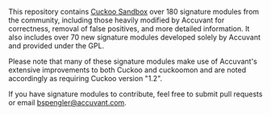This repository contains [Cuckoo Sandbox](http://www.cuckoosandbox.org) over 180 signature modules from the community, including
those heavily modified by Accuvant for correctness, removal of false positives,
and more detailed information.  It also includes over 70 new signature modules
developed solely by Accuvant and provided under the GPL.

Please note that many of these signature modules make use of Accuvant's extensive
improvements to both Cuckoo and cuckoomon and are noted accordingly as requiring
Cuckoo version "1.2".

If you have signature modules to contribute, feel free to submit pull requests or
email bspengler@accuvant.com.